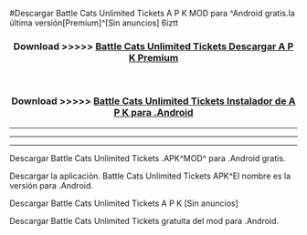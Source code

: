 #Descargar Battle Cats Unlimited Tickets  A P K MOD para ^Android gratis.la última versión[Premium]^[Sin anuncios] 6iztt



<div align="center">
<h3>Download >>>>> <a href="https://es-web.web.app/?es= Battle Cats Unlimited Tickets ">Battle Cats Unlimited Tickets  Descargar A P K Premium</a></h3><br>

<h3>Download >>>>> <a href="https://es-web.web.app/?es= Battle Cats Unlimited Tickets ">Battle Cats Unlimited Tickets  Instalador de A P K para .Android</a></h3>
</div>


----------------------------------------------------------

----------------------------------------------------------

----------------------------------------------------------

Descargar Battle Cats Unlimited Tickets  .APK^MOD^ para .Android gratis.

Descargar la aplicación. Battle Cats Unlimited Tickets  APK^El nombre es la versión para .Android.

Descargar Battle Cats Unlimited Tickets  A P K [Sin anuncios]

Descargar Battle Cats Unlimited Tickets  gratuita del mod para .Android.